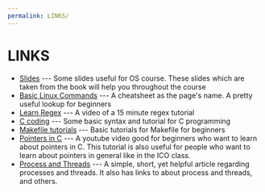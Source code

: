 ```yaml
---
permalink: LINKS/
---
```


# LINKS
- [Slides](https://www.os-book.com/OS10/slide-dir/) --- Some slides useful for OS course. These slides which are taken
from the book will help you throughout the course
- [Basic Linux Commands](https://linuxopsys.com/topics/basic-linux-commands) --- A cheatsheet as the page's name. A pretty useful lookup for beginners
- [Learn Regex](https://youtu.be/bgBWp9EIlMM) --- A video of a 15 minute regex tutorial
- [C coding](https://www.w3schools.com/c/) --- Some basic syntax and tutorial for C programming
- [Makefile tutorials](https://opensource.com/article/18/8/what-how-makefile) --- Basic tutorials for Makefile for beginners
- [Pointers in C](https://www.youtube.com/watch?v=KGhacRRMnDw) --- A youtube video good for beginners who want to learn about pointers in C. This tutorial is also useful for people who want to learn about pointers in general like in the ICO class.
- [Process and Threads](https://learn.microsoft.com/en-us/windows/win32/procthread/processes-and-threads) --- A simple, short, yet helpful article regarding processes and threads. It also has links to about process and threads, and others.
